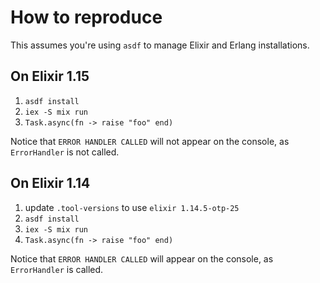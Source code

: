 # How to reproduce

This assumes you're using `asdf` to manage Elixir and Erlang installations.

## On Elixir 1.15

1. `asdf install`
2. `iex -S mix run`
3. `Task.async(fn -> raise "foo" end)`

Notice that `ERROR HANDLER CALLED` will not appear on the console, as `ErrorHandler` is not called.

## On Elixir 1.14

1. update `.tool-versions` to use `elixir 1.14.5-otp-25`
1. `asdf install`
3. `iex -S mix run`
4. `Task.async(fn -> raise "foo" end)`

Notice that `ERROR HANDLER CALLED` will appear on the console, as `ErrorHandler` is called.
